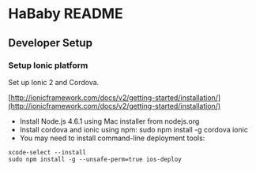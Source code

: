 # HaBaby README

## Developer Setup

### Setup Ionic platform

Set up Ionic 2 and Cordova.

[http://ionicframework.com/docs/v2/getting-started/installation/](http://ionicframework.com/docs/v2/getting-started/installation/)

* Install Node.js 4.6.1 using Mac installer from nodejs.org
* Install cordova and ionic using npm: sudo npm install -g cordova ionic
* You may need to install command-line deployment tools:
```
xcode-select --install
sudo npm install -g --unsafe-perm=true ios-deploy
```
